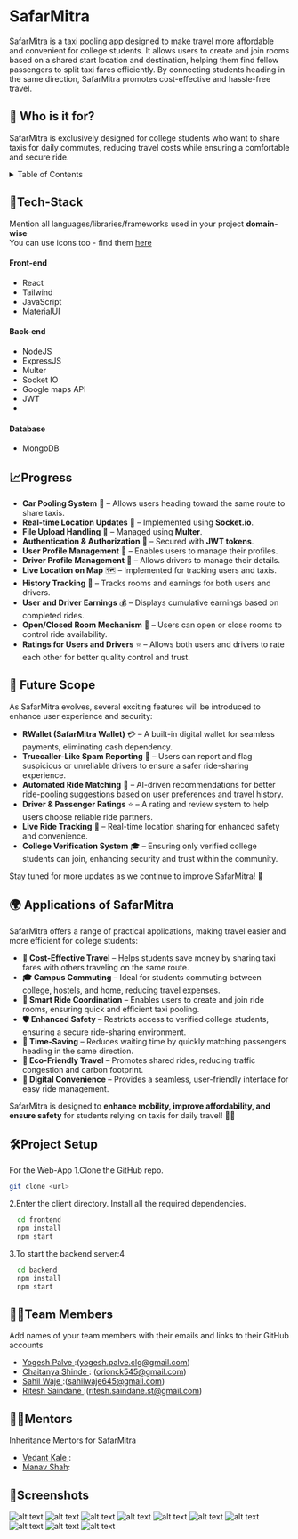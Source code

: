 # SafarMitra

SafarMitra is a taxi pooling app designed to make travel more affordable and convenient for college students. It allows users to create and join rooms based on a shared start location and destination, helping them find fellow passengers to split taxi fares efficiently. By connecting students heading in the same direction, SafarMitra promotes cost-effective and hassle-free travel.

## 🎯 Who is it for?

SafarMitra is exclusively designed for college students who want to share taxis for daily commutes, reducing travel costs while ensuring a comfortable and secure ride.



<details>
<summary>Table of Contents</summary>

- [Description](#description)
- [Tech Stack](#tech-stack)
- [Progress](#progress)
- [Future Scope](#future-scope)
- [Applications](#applications)
- [Project Setup](#project-setup)
- [Usage](#usage)
- [Team Members](#team-members)
- [Mentors](#mentors)
- [Screenshots](#screenshots)

</details>

## 🤖Tech-Stack

Mention all languages/libraries/frameworks used in your project **domain-wise**  
You can use icons too - find them [here](https://github.com/get-icon/geticon)

#### Front-end

- React
- Tailwind
- JavaScript
- MaterialUI

#### Back-end

- NodeJS
- ExpressJS
- Multer
- Socket IO
- Google maps API
- JWT
-

#### Database

- MongoDB

## 📈Progress

- **Car Pooling System** 🚕 – Allows users heading toward the same route to share taxis.
- **Real-time Location Updates** 📍 – Implemented using **Socket.io**.
- **File Upload Handling** 📂 – Managed using **Multer**.
- **Authentication & Authorization** 🔐 – Secured with **JWT tokens**.
- **User Profile Management** 👤 – Enables users to manage their profiles.
- **Driver Profile Management** 🚖 – Allows drivers to manage their details.
- **Live Location on Map** 🗺️ – Implemented for tracking users and taxis.
- **History Tracking** 📜 – Tracks rooms and earnings for both users and drivers.
- **User and Driver Earnings** 💰 – Displays cumulative earnings based on completed rides.
- **Open/Closed Room Mechanism** 🔄 – Users can open or close rooms to control ride availability.
- **Ratings for Users and Drivers** ⭐ – Allows both users and drivers to rate each other for better quality control and trust.

## 🔮 Future Scope

As SafarMitra evolves, several exciting features will be introduced to enhance user experience and security:

- **RWallet (SafarMitra Wallet)** 💳 – A built-in digital wallet for seamless payments, eliminating cash dependency.
- **Truecaller-Like Spam Reporting** 🚨 – Users can report and flag suspicious or unreliable drivers to ensure a safer ride-sharing experience.
- **Automated Ride Matching** 🔄 – AI-driven recommendations for better ride-pooling suggestions based on user preferences and travel history.
- **Driver & Passenger Ratings** ⭐ – A rating and review system to help users choose reliable ride partners.
- **Live Ride Tracking** 📍 – Real-time location sharing for enhanced safety and convenience.
- **College Verification System** 🎓 – Ensuring only verified college students can join, enhancing security and trust within the community.

Stay tuned for more updates as we continue to improve SafarMitra! 🚀

## 🌍 Applications of SafarMitra

SafarMitra offers a range of practical applications, making travel easier and more efficient for college students:

- **🚕 Cost-Effective Travel** – Helps students save money by sharing taxi fares with others traveling on the same route.
- **🎓 Campus Commuting** – Ideal for students commuting between college, hostels, and home, reducing travel expenses.
- **📍 Smart Ride Coordination** – Enables users to create and join ride rooms, ensuring quick and efficient taxi pooling.
- **🛡️ Enhanced Safety** – Restricts access to verified college students, ensuring a secure ride-sharing environment.
- **🚀 Time-Saving** – Reduces waiting time by quickly matching passengers heading in the same direction.
- **🌱 Eco-Friendly Travel** – Promotes shared rides, reducing traffic congestion and carbon footprint.
- **📱 Digital Convenience** – Provides a seamless, user-friendly interface for easy ride management.

SafarMitra is designed to **enhance mobility, improve affordability, and ensure safety** for students relying on taxis for daily travel! 🚖✨

## 🛠Project Setup

For the Web-App 1.Clone the GitHub repo.

```bash
git clone <url>
```

2.Enter the client directory. Install all the required dependencies.

```bash
  cd frontend
  npm install
  npm start
```

3.To start the backend server:4

```bash
  cd backend
  npm install
  npm start
```

## 👨‍💻Team Members

Add names of your team members with their emails and links to their GitHub accounts

- [Yogesh Palve ](https://github.com/Yogesh-Palve) :(yogesh.palve.clg@gmail.com)
- [Chaitanya Shinde ](https://github.com/Chaitanya-666): (orionck545@gmail.com)
- [Sahil Waje ](https://github.com/sahilwaje23):(sahilwaje645@gmail.com)
- [Ritesh Saindane ](https://github.com/Ritesh-Saindane):(ritesh.saindane.st@gmail.com)

## 👨‍🏫Mentors

Inheritance Mentors for SafarMitra

- [Vedant Kale ](https://github.com/Manav39):
- [Manav Shah](https://github.com/VedantKale08):

## 📱Screenshots

![alt text](image.png)
![alt text](image-1.png)
![alt text](image-2.png)
![alt text](image-3.png)
![alt text](image-4.png)
![alt text](image-5.png)
![alt text](image-7.png)
![alt text](image-8.png)
![alt text](image-9.png)
![alt text](image-10.png)
